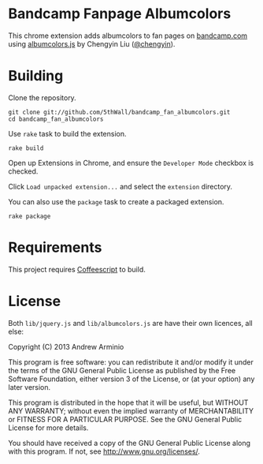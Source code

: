 Bandcamp Fanpage Albumcolors
============================

This chrome extension adds albumcolors to fan pages on [bandcamp.com][bandcamp]
using [albumcolors.js][albumcolors] by Chengyin Liu ([@chengyin][chengyin]).

[bandcamp]: http://bandcamp.com
[albumcolors]: https://github.com/chengyin/albumcolors
[chengyin]: https://github.com/chengyin

Building
========

 Clone the repository.

    git clone git://github.com/5thWall/bandcamp_fan_albumcolors.git
    cd bandcamp_fan_albumcolors

Use `rake` task to build the extension.

    rake build

Open up Extensions in Chrome, and ensure the `Developer Mode` checkbox is
checked.

Click `Load unpacked extension...` and select the `extension` directory.

You can also use the `package` task to create a packaged extension.

    rake package
    
Requirements
============

This project requires [Coffeescript][cs] to build.

[cs]: http://coffeescript.org

License
=======

Both `lib/jquery.js` and `lib/albumcolors.js` are have their own licences, all
else:

Copyright (C) 2013  Andrew Arminio

This program is free software: you can redistribute it and/or modify
it under the terms of the GNU General Public License as published by
the Free Software Foundation, either version 3 of the License, or
(at your option) any later version.

This program is distributed in the hope that it will be useful,
but WITHOUT ANY WARRANTY; without even the implied warranty of
MERCHANTABILITY or FITNESS FOR A PARTICULAR PURPOSE.  See the
GNU General Public License for more details.

You should have received a copy of the GNU General Public License
along with this program.  If not, see [<http://www.gnu.org/licenses/>][gpl].

[gpl]: http://www.gnu.org/licenses/
